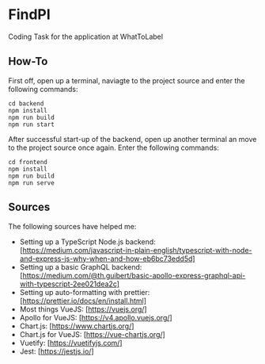 # FindPI
Coding Task for the application at WhatToLabel

## How-To
First off, open up a terminal, naviagte to the project source and enter the following commands: 
```
cd backend
npm install
npm run build
npm run start
```
After successful start-up of the backend, open up another terminal an move to the project source once again. Enter the following commands: 
```
cd frontend
npm install
npm run build
npm run serve
```

## Sources
The following sources have helped me:
- Setting up a TypeScript Node.js backend: [https://medium.com/javascript-in-plain-english/typescript-with-node-and-express-js-why-when-and-how-eb6bc73edd5d]
- Setting up a basic GraphQL backend: [https://medium.com/@th.guibert/basic-apollo-express-graphql-api-with-typescript-2ee021dea2c]
- Setting up auto-formatting with prettier: [https://prettier.io/docs/en/install.html]
- Most things VueJS: [https://vuejs.org/]
- Apollo for VueJS: [https://v4.apollo.vuejs.org/]
- Chart.js: [https://www.chartjs.org/]
- Chart.js for VueJS: [https://vue-chartjs.org/]
- Vuetify: [https://vuetifyjs.com/]
- Jest: [https://jestjs.io/]
